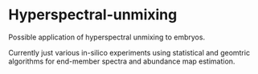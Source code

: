 # Hyperspectral-unmixing

Possible application of hyperspectral unmixing to embryos.

Currently just various in-silico experiments using statistical and geomtric algorithms for end-member spectra and abundance map estimation.
